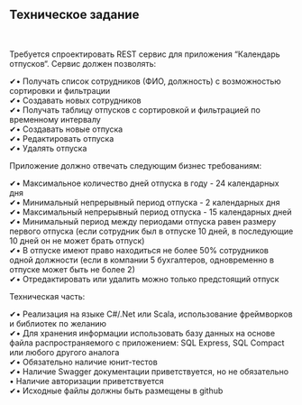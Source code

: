 <h2>Техническое задание</h2><br/>

Требуется спроектировать REST сервис для приложения “Календарь отпусков“. Сервис должен позволять:<br/>

&#10004;• Получать список сотрудников (ФИО, должность) с возможностью сортировки и фильтрации<br/>
&#10004;• Создавать новых сотрудников<br/>
&#10004;• Получать таблицу отпусков с сортировкой и фильтрацией по временному интервалу<br/>
&#10004;• Создавать новые отпуска<br/>
&#10004;• Редактировать отпуска<br/>
&#10004;• Удалять отпуска<br/>
 
Приложение должно отвечать следующим бизнес требованиям:<br/>

&#10004;• Максимальное количество дней отпуска в году - 24 календарных дня<br/>
&#10004;• Минимальный непрерывный период отпуска - 2 календарных дня<br/>
&#10004;• Максимальный непрерывный период отпуска - 15 календарных дней<br/>
&#10004;• Минимальный период между периодами отпуска равен размеру первого отпуска (если сотрудник был в отпуске 10 дней, в последующие 10 дней он не может брать отпуск)<br/>
&#10004;• В отпуске имеют право находиться не более 50% сотрудников одной должности (если в компании 5 бухгалтеров, одновременно в отпуске может быть не более 2)<br/>
&#10004;• Отредактировать или удалить можно только предстоящий отпуск<br/>
 
Техническая часть:<br/>

&#10004;• Реализация на языке С#/.Net или Scala, использование фреймворков и библиотек по желанию<br/>
&#10004;• Для хранения информации использовать базу данных на основе файла распространяемого с приложением: SQL Express, SQL Compact или любого другого аналога<br/>
&#10004;• Обязательно наличие юнит-тестов<br/>
&#10004;• Наличие Swagger документации приветствуется, но не обязательно<br/>
• Наличие авторизации приветствуется<br/>
&#10004;• Исходные файлы должны быть размещены в github<br/>
